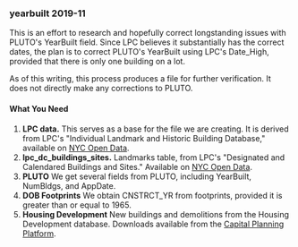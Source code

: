 <h3>yearbuilt 2019-11</h3>

<p>This is an effort to research and hopefully correct longstanding issues
with PLUTO's YearBuilt field. Since LPC believes it substantially has the
correct dates, the plan is to correct PLUTO's YearBuilt using LPC's Date_High,
provided that there is only one building on a lot.</p>

<p>As of this writing, this process produces a file for further verification.
It does not directly make any corrections to PLUTO.</p>

<h4>What You Need</h4>

<ol>
<li><strong>LPC data.</strong> This serves as a base for the file we are creating. It
is derived from LPC's "Individual Landmark and Historic Building Database," available on <a
href="https://data.cityofnewyork.us/Housing-Development/LPC-Individual-Landmark-and-Historic-District-Buil/7mgd-s57w">NYC Open Data</a>.</li>
<li><strong>lpc_dc_buildings_sites.</strong> Landmarks table, from LPC's "Designated and
Calendared Buildings and Sites." Available on <a href="https://data.cityofnewyork.us/Housing-Development/Designated-and-Calendared-Buildings-and-Sites/ncre-qhxs">NYC Open Data</a>.</li>
<li><strong>PLUTO</strong> We get several fields from PLUTO, including YearBuilt, NumBldgs, and AppDate.</li>
<li><strong>DOB Footprints</strong> We obtain CNSTRCT_YR from footprints, provided it is
greater than or equal to 1965.</li>
<li><strong>Housing Development</strong> New buildings and demolitions from the Housing
Development database. Downloads available from the <a href="https://capitalplanning.nyc.gov/">Capital Planning Platform</a>.</li>
</ol>
